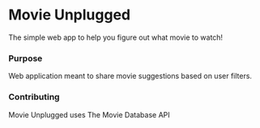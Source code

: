 # Movie Unplugged
The simple web app to help you figure out what movie to watch!

### Purpose
Web application meant to share movie suggestions based on user filters.

### Contributing
Movie Unplugged uses The Movie Database API
